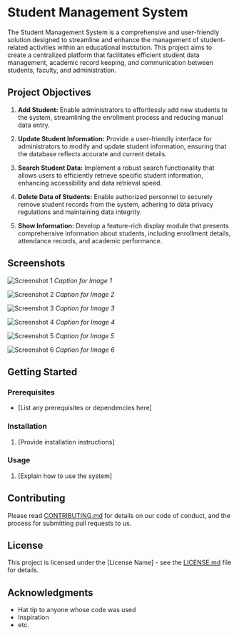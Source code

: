 # Student Management System

The Student Management System is a comprehensive and user-friendly solution designed to streamline and enhance the management of student-related activities within an educational institution. This project aims to create a centralized platform that facilitates efficient student data management, academic record keeping, and communication between students, faculty, and administration.

## Project Objectives

1. **Add Student:** Enable administrators to effortlessly add new students to the system, streamlining the enrollment process and reducing manual data entry.
   
2. **Update Student Information:** Provide a user-friendly interface for administrators to modify and update student information, ensuring that the database reflects accurate and current details.
   
3. **Search Student Data:** Implement a robust search functionality that allows users to efficiently retrieve specific student information, enhancing accessibility and data retrieval speed.
   
4. **Delete Data of Students:** Enable authorized personnel to securely remove student records from the system, adhering to data privacy regulations and maintaining data integrity.
   
5. **Show Information:** Develop a feature-rich display module that presents comprehensive information about students, including enrollment details, attendance records, and academic performance.

## Screenshots

![Screenshot 1](view1)
*Caption for Image 1*

![Screenshot 2](view2)
*Caption for Image 2*

![Screenshot 3](view3)
*Caption for Image 3*

![Screenshot 4](view4)
*Caption for Image 4*

![Screenshot 5](view5)
*Caption for Image 5*

![Screenshot 6](view6)
*Caption for Image 6*

## Getting Started

### Prerequisites

- [List any prerequisites or dependencies here]

### Installation

1. [Provide installation instructions]

### Usage

1. [Explain how to use the system]

## Contributing

Please read [CONTRIBUTING.md](CONTRIBUTING.md) for details on our code of conduct, and the process for submitting pull requests to us.

## License

This project is licensed under the [License Name] - see the [LICENSE.md](LICENSE.md) file for details.

## Acknowledgments

- Hat tip to anyone whose code was used
- Inspiration
- etc.